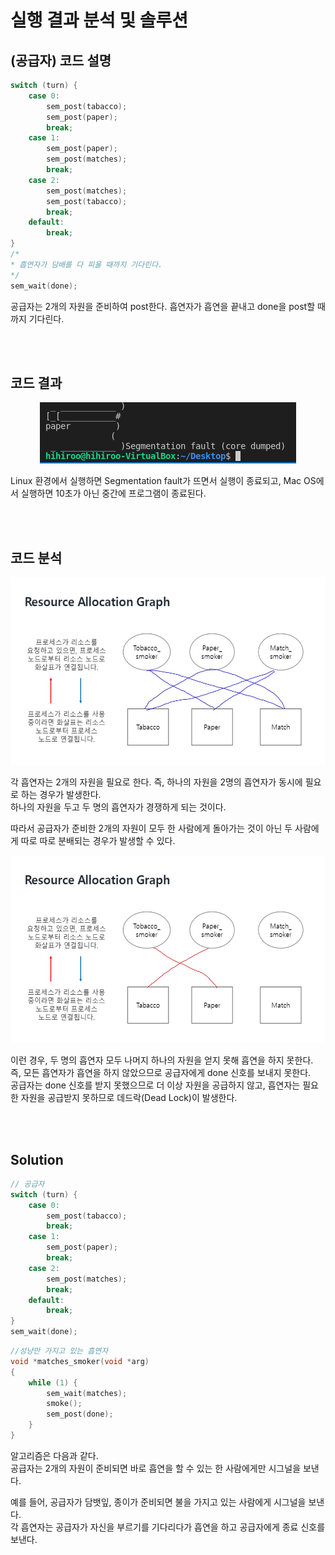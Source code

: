# 실행 결과 분석 및 솔루션

## **(공급자) 코드 설명**
```c
switch (turn) {
    case 0:
        sem_post(tabacco);
        sem_post(paper);
        break;
    case 1:
        sem_post(paper);
        sem_post(matches);
        break;
    case 2:
        sem_post(matches);
        sem_post(tabacco);
        break;
    default:
        break;
}
/*
* 흡연자가 담배를 다 피울 때까지 기다린다.
*/
sem_wait(done);
```
공급자는 2개의 자원을 준비하여 post한다. 흡연자가 흡연을 끝내고 done을 post할 때까지 기다린다.

<br><br>

## **코드 결과**
<p align="center"><img src="result.png"></p>

Linux 환경에서 실행하면 Segmentation fault가 뜨면서 실행이 종료되고, Mac OS에서 실행하면 10초가 아닌 중간에 프로그램이 종료된다.

<br><br>

## **코드 분석**
<p align="center"><img src="demand.JPG" weight="300" height="300"></p>

각 흡연자는 2개의 자원을 필요로 한다. 즉, 하나의 자원을 2명의 흡연자가 동시에 필요로 하는 경우가 발생한다. <br>
하나의 자원을 두고 두 명의 흡연자가 경쟁하게 되는 것이다.
<br>

따라서 공급자가 준비한 2개의 자원이 모두 한 사람에게 돌아가는 것이 아닌 두 사람에게 따로 따로 분배되는 경우가 발생할 수 있다.

<p align="center"><img src="deadlock.JPG" weight="300" height="300"></p>

이런 경우, 두 명의 흡연자 모두 나머지 하나의 자원을 얻지 못해 흡연을 하지 못한다. <br>
즉, 모든 흡연자가 흡연을 하지 않았으므로 공급자에게 done 신호를 보내지 못한다. <br> 공급자는 done 신호를 받지 못했으므로 더 이상 자원을 공급하지 않고, 흡연자는 필요한 자원을 공급받지 못하므로 데드락(Dead Lock)이 발생한다.

<br><br>

## **Solution**
```c
// 공급자
switch (turn) {
    case 0:
        sem_post(tabacco);
        break;
    case 1:
        sem_post(paper);
        break;
    case 2:
        sem_post(matches);
        break;
    default:
        break;
}
sem_wait(done);
```
```c
//성냥만 가지고 있는 흡연자
void *matches_smoker(void *arg)
{
    while (1) { 
        sem_wait(matches);
        smoke();
        sem_post(done);
    }
}
```
알고리즘은 다음과 같다.<br>
공급자는 2개의 자원이 준비되면 바로 흡연을 할 수 있는 한 사람에게만 시그널을 보낸다.

예를 들어,
공급자가 담뱃잎, 종이가 준비되면 불을 가지고 있는 사람에게 시그널을 보낸다. <br>
각 흡연자는 공급자가 자신을 부르기를 기다리다가 흡연을 하고 공급자에게 종료 신호를 보낸다.
